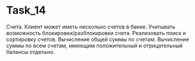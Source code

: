 # Task_14
Счета. Клиент может иметь несколько счетов в банке. Учитывать возможность блокировки/разблокировки счета. Реализовать поиск и сортировку счетов. Вычисление общей суммы по счетам. Вычисление суммы по всем счетам, имеющим положительный и отрицательный балансы отдельно.